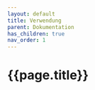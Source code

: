 ```yaml
---
layout: default
title: Verwendung
parent: Dokumentation
has_children: true
nav_order: 1
---
```


# {{page.title}}